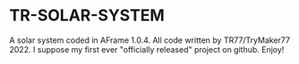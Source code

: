 # TR-SOLAR-SYSTEM
A solar system coded in AFrame 1.0.4. All code written by TR77/TryMaker77 2022.
I suppose my first ever "officially released" project on github. Enjoy!
